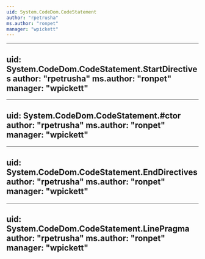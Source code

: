```yaml
---
uid: System.CodeDom.CodeStatement
author: "rpetrusha"
ms.author: "ronpet"
manager: "wpickett"
---
```


---
uid: System.CodeDom.CodeStatement.StartDirectives
author: "rpetrusha"
ms.author: "ronpet"
manager: "wpickett"
---

---
uid: System.CodeDom.CodeStatement.#ctor
author: "rpetrusha"
ms.author: "ronpet"
manager: "wpickett"
---

---
uid: System.CodeDom.CodeStatement.EndDirectives
author: "rpetrusha"
ms.author: "ronpet"
manager: "wpickett"
---

---
uid: System.CodeDom.CodeStatement.LinePragma
author: "rpetrusha"
ms.author: "ronpet"
manager: "wpickett"
---
